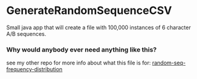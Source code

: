 # GenerateRandomSequenceCSV
Small java app that will create a file with 100,000 instances of 6 character A/B sequences.

### Why would anybody ever need anything like this?
see my other repo for more info about what this file is for: [random-seq-frequency-distribution](https://github.com/lucasdennis/random-seq-frequency-distribution)
